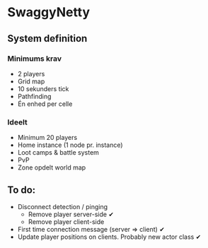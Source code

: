 # SwaggyNetty

## System definition
### Minimums krav
- 2 players
- Grid map
- 10 sekunders tick
- Pathfinding
- Én enhed per celle

### Ideelt
- Minimum 20 players
- Home instance (1 node pr. instance)
- Loot camps & battle system
- PvP
- Zone opdelt world map

## To do:
- Disconnect detection / pinging
  - Remove player server-side ✔
  - Remove player client-side
- First time connection message (server => client) ✔
- Update player positions on clients. Probably new actor class ✔

